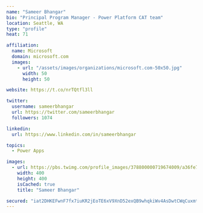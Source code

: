 ```yaml
---
name: "Sameer Bhangar"
bio: "Principal Program Manager - Power Platform CAT team"
location: Seattle, WA
type: "profile"
heat: 71

affiliation:
  name: Microsoft
  domain: microsoft.com
  images:
    - url: "/assets/images/organizations/microsoft.com-50x50.jpg"
      width: 50
      height: 50

website: https://t.co/nrTQtfl3ll

twitter:
  username: sameerbhangar
  url: https://twitter.com/sameerbhangar
  followers: 1074

linkedin:
  url: https://www.linkedin.com/in/sameerbhangar

topics:
  - Power Apps

images:
  - url: https://pbs.twimg.com/profile_images/378800000719674009/a36fe7ddfab1778b76e5793772e43798_400x400.jpeg
    width: 400
    height: 400
    isCached: true
    title: "Sameer Bhangar"

secured: "iat2DHKEFwnF7fx7iuKR2jEoTE6xV9XnD52exQB9whqkiWv4AsDwtCWqCuxmtZr8hn79bG9axRynCLBmdE0/g1qsNhchhlrqBloz44Iw232yZ7pt56huPg1HV3G+onOT78xRHiOnnq+wl2hbuTv5I8OGUO2Rxk2KmgmI2ZbOFk4seZ97rtrX0ZhYsCWkC7FhsXZ2Kfzr4ddASNpK3LwtOxb6wnNkudwhAypWUPO+cFJfRU1WbEm0xwDNCNF8/xOER2Vi8qPiL/mr80Qpuvwz+UhuEOocerItgjV6Y3isN8qjDCGuONFDRB+lk2AD6dVPMqa9TQ7b+cuijxRZ/WozJDhUgEzUKYwEfGvSQqqQnSAut5rwuqC1xQ+8Z2AB1krE1xlSKhrTOSrVzeXNCCyqn/f6fHu+/EiLs9c2Q6vuVn8=;3OSqjOnF6fHHamMT3vnLhQ=="
---
```


